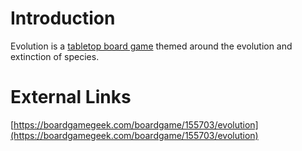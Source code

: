# Introduction
Evolution is a [tabletop board game](/games/tabletop) themed around the evolution and extinction of
species.

# External Links
[https://boardgamegeek.com/boardgame/155703/evolution](https://boardgamegeek.com/boardgame/155703/evolution)
